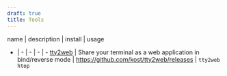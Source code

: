 ```yaml
---
draft: true
title: Tools
---
```


name  | description | install | usage
- | - | - | - | -
[tty2web](https://github.com/kost/tty2web) | Share your terminal as a web application in bind/reverse mode | https://github.com/kost/tty2web/releases | `tty2web htop`